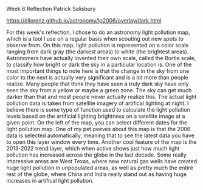 Week 6 Reflection Patrick Salisbury

https://djlorenz.github.io/astronomy/lp2006/overlay/dark.html

For this week's reflection, I chose to do an astronomy light pollution map, which is a tool I use on a regular basis when scouting out new spots to observe from.
On this map, light pollution is represented on a color scale ranging from dark gray (the darkest areas) to white (the brightest areas). Astronomers have actually invented their own scale, called the Bortle scale, to classify how bright or dark the sky in a particular location is.
One of the most important things to note here is that the change in the sky from one color to the next is actually very significant and is a lot more than people realize. Many people that think they have seen a truly dark sky have only seen the sky from a yellow or maybe a green zone. The sky can get much darker than that and most people never actually realize this.
The actual light pollution data is taken from satellite imagery of artifical lighting at night. I believe there is some type of function used to calculate the light pollution levels based on the artificial lighting brightness on a satellite image at a given point. 
On the left of the map, you can select different dates for the light pollution map. One of my pet peeves about this map is that the 2006 data is selected automatically, meaning that to see the latest data you have to open this layer window every time. 
Another cool feature of the map is the 2013-2022 trend layer, which when active shows just how much light pollution has increased across the globe in the last decade. Some really impressive areas are West Texas, where new natural gas wells have created huge light pollution in unpopulated areas, as well as pretty much the entire rest of the globe, where China and India really stand out as having huge increases in artifical light pollution.


